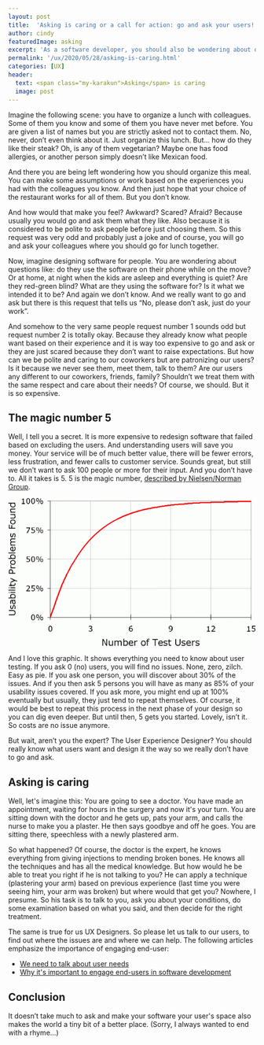 ```yaml
---
layout: post
title:  'Asking is caring or a call for action: go and ask your users!'
author: cindy
featuredImage: asking
excerpt: 'As a software developer, you should also be wondering about questions like: do my customers use the software on their phone while on the move? Or at home, at night when the kids are asleep and everything is quiet? Are they red-green blind? What are they using the software for? Is it what we intended it to be?'
permalink: '/ux/2020/05/28/asking-is-caring.html'
categories: [UX]
header:
  text: <span class="my-karakun">Asking</span> is caring
  image: post
---
```


Imagine the following scene: you have to organize a lunch with colleagues. Some of them you know and some of them you have never met before. You are given a list of names but you are strictly asked not to contact them. No, never, don’t even think about it. Just organize this lunch. But… how do they like their steak? Oh, is any of them vegetarian? Maybe one has food allergies, or another person simply doesn’t like Mexican food. 

And there you are being left wondering how you should organize this meal. You can make some assumptions or work based on the experiences you had with the colleagues you know. And then just hope that your choice of the restaurant works for all of them. But you don’t know. 

And how would that make you feel? Awkward? Scared? Afraid? Because usually you would go and ask them what they like. Also because it is considered to be polite to ask people before just choosing them. So this request was very odd and probably just a joke and of course, you will go and ask your colleagues where you should go for lunch together.

Now, imagine designing software for people. You are wondering about questions like: do they use the software on their phone while on the move? Or at home, at night when the kids are asleep and everything is quiet? Are they red-green blind? What are they using the software for? Is it what we intended it to be? And again we don’t know. And we really want to go and ask but there is this request that tells us “No, please don’t ask, just do your work”. 

And somehow to the very same people request number 1 sounds odd but request number 2 is totally okay. Because they already know what people want based on their experience and it is way too expensive to go and ask or they are just scared because they don’t want to raise expectations. But how can we be polite and caring to our coworkers but are patronizing our users? Is it because we never see them, meet them, talk to them? Are our users any different to our coworkers, friends, family? Shouldn’t we treat them with the same respect and care about their needs? Of course, we should. But it is so expensive.

## The magic number 5
Well, I tell you a secret. It is more expensive to redesign software that failed based on excluding the users. And understanding users will save you money. Your service will be of much better value, there will be fewer errors, less frustration, and fewer calls to customer service. Sounds great, but still we don’t want to ask 100 people or more for their input. And you don’t have to. All it takes is 5. 5 is the magic number, [described by Nielsen/Norman Group](https://www.nngroup.com/articles/why-you-only-need-to-test-with-5-users/).

![The magic number 5](/assets/posts/2020-05-28-ux/user-testing-curve.gif)

And I love this graphic. It shows everything you need to know about user testing. If you ask 0 (no) users, you will find no issues. None, zero, zilch. Easy as pie. If you ask one person, you will discover about 30% of the issues. And if you then ask 5 persons you will have as many as 85% of your usability issues covered. If you ask more, you might end up at 100% eventually but usually, they just tend to repeat themselves. Of course, it would be best to repeat this process in the next phase of your design so you can dig even deeper. But until then, 5 gets you started. Lovely, isn’t it. So costs are no issue anymore.

But wait, aren’t you the expert? The User Experience Designer? You should really know what users want and design it the way so we really don’t have to go and ask. 

## Asking is caring
Well, let's imagine this: You are going to see a doctor. You have made an appointment, waiting for hours in the surgery and now it's your turn. You are sitting down with the doctor and he gets up, pats your arm, and calls the nurse to make you a plaster. He then says goodbye and off he goes. You are sitting there, speechless with a newly plastered arm. 

So what happened? Of course, the doctor is the expert, he knows everything from giving injections to mending broken bones. He knows all the techniques and has all the medical knowledge. But how would he be able to treat you right if he is not talking to you? He can apply a technique (plastering your arm) based on previous experience (last time you were seeing him, your arm was broken) but where would that get you? Nowhere, I presume. So his task is to talk to you, ask you about your conditions, do some examination based on what you said, and then decide for the right treatment. 

The same is true for us UX Designers. So please let us talk to our users, to find out where the issues are and where we can help. The following articles emphasize the importance of engaging end-user:

* [We need to talk about user needs](https://userresearch.blog.gov.uk/2015/05/28/we-need-to-talk-about-user-needs/)
* [Why it's important to engage end-users in software development](https://headchannel.co.uk/why-its-important-to-engage-end-users-in-software-development-321)

## Conclusion
It doesn’t take much to ask and make your software your user's space also makes the world a tiny bit of a better place. (Sorry, I always wanted to end with a rhyme...)